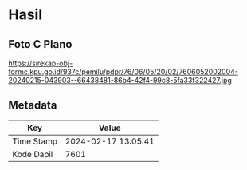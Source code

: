 # Hasil

## Foto C Plano

https://sirekap-obj-formc.kpu.go.id/937c/pemilu/pdpr/76/06/05/20/02/7606052002004-20240215-043903--66438481-86b4-42f4-99c8-5fa33f322427.jpg


## Metadata

| Key        | Value               |
| ---------- | ------------------- |
| Time Stamp | 2024-02-17 13:05:41 |
| Kode Dapil | 7601                |



